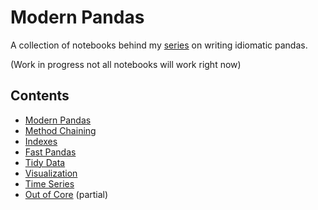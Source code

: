 # Modern Pandas

A collection of notebooks behind my [series](http://tomaugspurger.github.io/modern-1.html) on
writing idiomatic pandas.

(Work in progress not all notebooks will work right now)

## Contents

- [Modern Pandas](modern-1-intro.ipynb)
- [Method Chaining](modern-2-method-chaining.ipynb)
- [Indexes](modern-3-indexes.ipynb)
- [Fast Pandas](modern-4-performance.ipynb)
- [Tidy Data](modern-5-tidy.ipynb)
- [Visualization](modern-6-visualization.ipynb)
- [Time Series](modern-7-timeseries.ipynb)
- [Out of Core](modern-8-out-of-core.ipynb) (partial)

